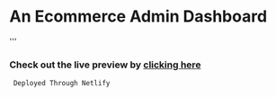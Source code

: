 # An Ecommerce Admin Dashboard

''' 

### Check out the live preview by [clicking here](https://reliable-pudding-d9b5a3.netlify.app/ecommerce)
     Deployed Through Netlify